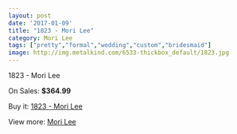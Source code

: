 ```yaml
---
layout: post
date: '2017-01-09'
title: "1823 - Mori Lee"
category: Mori Lee
tags: ["pretty","formal","wedding","custom","bridesmaid"]
image: http://img.metalkind.com/6533-thickbox_default/1823.jpg
---
```

1823 - Mori Lee

On Sales: **$364.99**
<a href="https://www.metalkind.com/en/mori-lee/2937-1823.html"><amp-img layout="responsive" width="600" height="600" src="//img.metalkind.com/6533-thickbox_default/1823.jpg" alt="1823 - Mori Lee 0" /></a>
<a href="https://www.metalkind.com/en/mori-lee/2937-1823.html"><amp-img layout="responsive" width="600" height="600" src="//img.metalkind.com/6534-thickbox_default/1823.jpg" alt="1823 - Mori Lee 1" /></a>

Buy it: [1823 - Mori Lee](https://www.metalkind.com/en/mori-lee/2937-1823.html "1823 - Mori Lee")

View more: [Mori Lee](https://www.metalkind.com/en/92-mori-lee "Mori Lee")